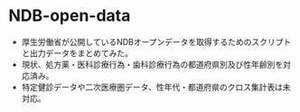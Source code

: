 # NDB-open-data

* 厚生労働省が公開しているNDBオープンデータを取得するためのスクリプトと出力データをまとめてみた。
* 現状、処方薬・医科診療行為・歯科診療行為の都道府県別及び性年齢別を対応済み。
* 特定健診データや二次医療圏データ、性年代・都道府県のクロス集計表は未対応。
